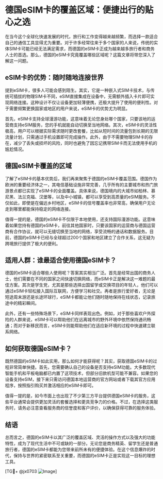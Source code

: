 # 德国eSIM卡的覆盖区域：便捷出行的贴心之选

在当今这个全球化快速发展的时代，旅行和工作变得越来越频繁，而选择一款适合自己的通信工具显得尤为重要。对于许多经常往来于多个国家的人来说，传统的实体SIM卡可能已经无法满足需求，而德国的eSIM卡正成为越来越多旅行者和商务人士的首选。那么，德国的eSIM卡究竟覆盖哪些区域呢？这篇文章将带您深入了解这一问题。

## eSIM卡的优势：随时随地连接世界

提到eSIM卡，很多人可能会感到陌生。其实，它是一种嵌入式SIM卡技术，与传统可插拔的物理SIM卡不同，eSIM直接集成在设备中，无需额外插入卡片即可实现网络连接。这种设计不仅让设备更加轻薄便携，还极大提升了使用的便利性。对于需要频繁更换国家或地区的用户来说，eSIM卡的优势尤为明显。

首先，eSIM卡支持全球漫游功能，这意味着无论您身处哪个国家，只要该地的运营商支持eSIM服务，您的手机就能自动切换至当地网络。其次，eSIM卡的灵活性极高，用户可以根据实际需求随时更改套餐，比如从短时间的流量包到长期的无限流量计划，只需通过手机设置即可完成操作。此外，由于不需要物理SIM卡的存在，减少了丢失或损坏的风险，同时也避免了因忘记携带SIM卡而无法使用手机的尴尬情况。

## 德国eSIM卡覆盖的区域

了解了eSIM卡的基本优势后，我们再来聚焦于德国的eSIM卡覆盖范围。德国作为欧洲的重要经济体之一，其电信基础设施非常完善，几乎所有的主要城市和热门旅游景点都已实现了eSIM卡的全面覆盖。具体来说，德国境内的大城市如柏林、慕尼黑、法兰克福、汉堡等，以及中小城镇，都可以享受到高质量的eSIM服务。不仅如此，即使是在偏远乡村地区，eSIM卡的信号覆盖率也非常高，确保用户无论走到哪里都能保持稳定的网络连接。

值得一提的是，德国的eSIM卡不仅限于本地使用，还支持国际漫游功能。这意味着如果您持有德国的eSIM卡，前往其他国家时，只要该国家的运营商与德国运营商有合作协议，就可以无缝切换至当地的网络，享受流畅的通话和数据服务。目前，德国的eSIM卡已经与全球超过200个国家和地区建立了合作关系，这无疑为跨境旅行提供了极大的便利。

## 适用人群：谁最适合使用德国eSIM卡？

德国的eSIM卡适合哪些人使用呢？答案其实相当广泛。首先是经常出国的商务人士，他们需要在不同的国家之间快速切换网络，而eSIM卡正是解决这一难题的最佳方案。其次是学生党，尤其是那些选择出国留学或交换项目的年轻人，他们可以通过eSIM卡轻松接入国际互联网，方便学习和社交。再者是旅行爱好者，无论是短途周末游还是长途环球行，eSIM卡都能让他们随时随地保持在线状态，记录旅途中的精彩瞬间。

此外，还有一些特殊场景下，eSIM卡同样表现出色。例如，对于那些喜欢户外探险的人群来说，eSIM卡可以帮助他们在远离城市的野外环境中依然保持通讯畅通；而对于新移民而言，eSIM卡则能帮助他们在适应新环境的过程中快速建立联系网络。

## 如何获取德国eSIM卡？

既然德国的eSIM卡如此实用，那么如何才能获得呢？其实，获取德国eSIM卡的过程非常简单快捷。首先，您需要确认自己的设备是否支持eSIM功能。大多数现代智能手机和平板电脑都已内置了这项技术，但部分旧款机型可能不兼容。如果您的设备支持eSIM，接下来只需访问德国本地运营商的官方网站或者下载其官方应用程序，按照指引购买并激活相应的eSIM卡即可。

值得一提的是，如今市面上也出现了不少第三方平台提供德国eSIM卡的服务，这些平台通常会提供更加灵活的套餐选择和更具竞争力的价格。不过，在选择这类服务时，请务必注意查看服务商的信誉度和客户评价，以确保获得可靠的服务体验。

## 结语

总而言之，德国的eSIM卡以其广泛的覆盖区域、灵活的操作方式以及强大的功能特性，成为了现代生活中不可或缺的一部分。无论您是商务精英、留学生还是普通旅行者，德国的eSIM卡都能为您带来前所未有的便捷体验。在这个信息爆炸的时代，保持与世界的紧密联系至关重要，而德国的eSIM卡正是实现这一目标的理想工具。

[TG💪+ @jx0703 ![Image](https://github.com/user-attachments/assets/dbca1d08-cadb-493c-b0ec-ad6f7a83f270)]